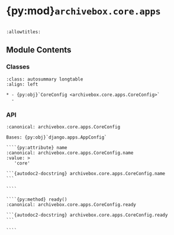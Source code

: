 # {py:mod}`archivebox.core.apps`

```{py:module} archivebox.core.apps
```

```{autodoc2-docstring} archivebox.core.apps
:allowtitles:
```

## Module Contents

### Classes

````{list-table}
:class: autosummary longtable
:align: left

* - {py:obj}`CoreConfig <archivebox.core.apps.CoreConfig>`
  -
````

### API

`````{py:class} CoreConfig(app_name, app_module)
:canonical: archivebox.core.apps.CoreConfig

Bases: {py:obj}`django.apps.AppConfig`

````{py:attribute} name
:canonical: archivebox.core.apps.CoreConfig.name
:value: >
   'core'

```{autodoc2-docstring} archivebox.core.apps.CoreConfig.name
```

````

````{py:method} ready()
:canonical: archivebox.core.apps.CoreConfig.ready

```{autodoc2-docstring} archivebox.core.apps.CoreConfig.ready
```

````

`````
